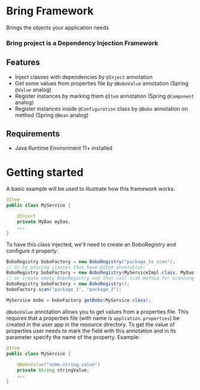 # Bring Framework

Brings the objects your application needs


### Bring project is a Dependency Injection Framework

## Features
* Inject classes with dependencies by `@Inject` annotation
* Get some values from properties file by `@BoboValue` annotation (Spring `@Value` analog)
* Register instances by marking them `@Item` annotation (Spring `@Component` analog)
* Register instances inside `@Configuration` class by `@Bobo` annotation on method  (Spring `@Bean` analog)

## Requirements
* Java Runtime Environment 11+ installed

# Getting started
A basic example will be used to illustrate how this framework works.

```java
@Item
public class MyService {

    @Inject
    private MyDao myDao;
    ...    
}
```
To have this class injected, we'll need to create an BoboRegistry and configure it
properly:
```java
BoboRegistry boboFactory = new BoboRegistry("package_to_scan");
// or by passing classes that have @Item annotation: 
BoboRegistry boboFactory = new BoboRegistry(MyServiceImpl.class, MyDao.class);
// or create empty BoboRegistry and then call scan method for scanning item classes:
BoboRegistry boboFactory = new BoboRegistry();
boboFactory.scan("package_1", "package_2");

MyService bobo = boboFactory.getBobo(MyService.class);
```
`@BoboValue` annotation allows you to get values from a properties file. 
This requires that a properties file (with name is `applcation.properties`)  be created in the user app in the resource directory. 
To get the value of properties user needs to mark the field with this annotation 
and in its parameter specify the name of the property. 
Example:
```java
@Item
public class MyService {
    
    @BoboValue("some.string.value")
    private String stringValue;
    ...    
}
```